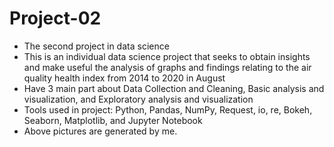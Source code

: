 # Project-02
* The second project in data science
* This is an individual data science project that seeks to obtain insights and make useful the analysis of graphs and findings relating to the air quality health index from 2014 to 2020 in August
*  Have 3 main part about Data Collection and Cleaning,
Basic analysis and visualization, and Exploratory analysis and visualization 
* Tools used in project: Python, Pandas, NumPy, Request, io, re, Bokeh, Seaborn, Matplotlib, and Jupyter Notebook
* Above pictures are generated by me.
